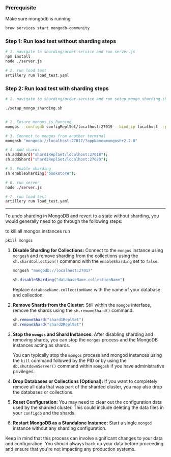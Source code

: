 ### Prerequisite

Make sure mongodb is running 

```bash
brew services start mongodb-community
```

### Step 1: Run load test without sharding steps

```bash
# 1. navigate to sharding/order-service and run server.js
npm install
node ./server.js

# 2. run load test
artillery run load_test.yaml

```

### Step 2: Run load test with sharding steps

```bash
# 1. navigate to sharding/order-service and run setup_mongo_sharding.sh

./setup_mongo_sharding.sh


# 2. Ensure mongos is Running 
mongos --configdb configReplSet/localhost:27019 --bind_ip localhost --port 27017 --logpath ~/mongodb/mongos.log

# 3. Connect to mongos from another terminal
mongosh "mongodb://localhost:27017/?appName=mongosh+2.2.0"

# 4. Add shards
sh.addShard("shard1ReplSet/localhost:27018");
sh.addShard("shard2ReplSet/localhost:27020");

# 5. Enable sharding
sh.enableSharding("bookstore");

# 6. run server
node ./server.js

# 7. run load test
artillery run load_test.yaml
```









---

To undo sharding in MongoDB and revert to a state without sharding, you would generally need to go through the following steps:

to kill all mongos instances run

```bash
pkill mongos
```

1. **Disable Sharding for Collections:**
   Connect to the `mongos` instance using `mongosh` and remove sharding from the collections using the `sh.shardCollection()` command with the `enableSharding` set to `false`.

   ```bash
   mongosh "mongodb://localhost:27017"
   ```

   ```javascript
   sh.disableSharding("databaseName.collectionName")
   ```

   Replace `databaseName.collectionName` with the name of your database and collection.

2. **Remove Shards from the Cluster:**
   Still within the `mongos` interface, remove the shards using the `sh.removeShard()` command.

   ```javascript
   sh.removeShard("shard1ReplSet")
   sh.removeShard("shard2ReplSet")
   ```

3. **Stop the `mongos` and Shard Instances:**
   After disabling sharding and removing shards, you can stop the `mongos` process and the MongoDB instances acting as shards.

   You can typically stop the `mongos` process and mongod instances using the `kill` command followed by the PID or by using the `db.shutdownServer()` command within `mongosh` if you have administrative privileges.

4. **Drop Databases or Collections (Optional):**
   If you want to completely remove all data that was part of the sharded cluster, you may also drop the databases or collections.

5. **Reset Configuration:**
   You may need to clear out the configuration data used by the sharded cluster. This could include deleting the data files in your `configdb` and the shards.

6. **Restart MongoDB as a Standalone Instance:**
   Start a single `mongod` instance without any sharding configuration.

Keep in mind that this process can involve significant changes to your data and configuration. You should always back up your data before proceeding and ensure that you're not impacting any production systems.

